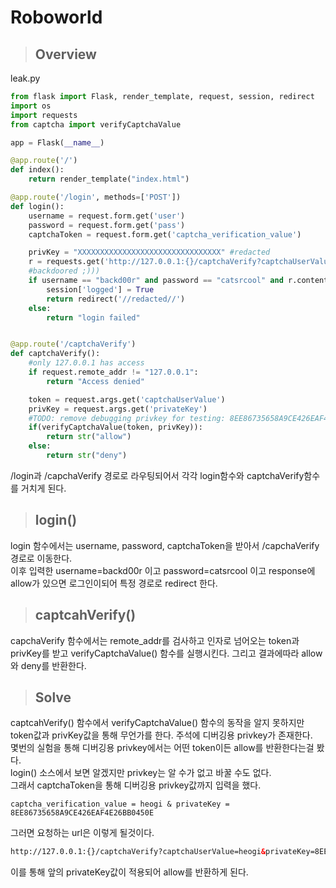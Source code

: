 # Roboworld
> ## Overview  

leak.py  

```python
from flask import Flask, render_template, request, session, redirect
import os
import requests
from captcha import verifyCaptchaValue

app = Flask(__name__)

@app.route('/')
def index():
    return render_template("index.html")

@app.route('/login', methods=['POST'])
def login():
    username = request.form.get('user')
    password = request.form.get('pass')
    captchaToken = request.form.get('captcha_verification_value')

    privKey = "XXXXXXXXXXXXXXXXXXXXXXXXXXXXXXXX" #redacted
    r = requests.get('http://127.0.0.1:{}/captchaVerify?captchaUserValue={}&privateKey={}'.format(str(port), captchaToken, privKey))
    #backdoored ;)))
    if username == "backd00r" and password == "catsrcool" and r.content == b'allow':
        session['logged'] = True
        return redirect('//redacted//')
    else:
        return "login failed"


@app.route('/captchaVerify')
def captchaVerify():
    #only 127.0.0.1 has access
    if request.remote_addr != "127.0.0.1":
        return "Access denied"

    token = request.args.get('captchaUserValue')
    privKey = request.args.get('privateKey')
    #TODO: remove debugging privkey for testing: 8EE86735658A9CE426EAF4E26BB0450E from captcha verification system
    if(verifyCaptchaValue(token, privKey)):
        return str("allow")
    else:
        return str("deny")
```
/login과 /capchaVerify 경로로 라우팅되어서 각각 login함수와 captchaVerify함수를 거치게 된다.  
> ## login()  
login 함수에서는 username, password, captchaToken을 받아서 /capchaVerify 경로로 이동한다.  
이후 입력한 username=backd00r 이고 password=catsrcool 이고 response에 allow가 있으면 로그인이되어 특정 경로로 redirect 한다.  
> ## captcahVerify()   
capchaVerify 함수에서는 remote_addr를 검사하고 인자로 넘어오는 token과 privKey를 받고 verifyCaptchaValue() 함수를 실행시킨다. 그리고 결과에따라 allow와 deny를 반환한다.  
> ## Solve  
captcahVerify() 함수에서 verifyCaptchaValue() 함수의 동작을 알지 못하지만 token값과 privKey값을 통해 무언가를 한다. 주석에 디버깅용 privkey가 존재한다.  
몇번의 실험을 통해 디버깅용 privkey에서는 어떤 token이든 allow를 반환한다는걸 봤다.  
login() 소스에서 보면 알겠지만 privkey는 알 수가 없고 바꿀 수도 없다.  
그래서 captchaToken을 통해 디버깅용 privkey값까지 입력을 했다.  
```
captcha_verification_value = heogi & privateKey = 8EE86735658A9CE426EAF4E26BB0450E
```  

그러면 요청하는 url은 이렇게 될것이다.
```html  
http://127.0.0.1:{}/captchaVerify?captchaUserValue=heogi&privateKey=8EE86735658A9CE426EAF4E26BB0450E&privateKey=?????
```
이를 통해 앞의 privateKey값이 적용되어 allow를 반환하게 된다.


